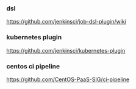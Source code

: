 ### dsl
https://github.com/jenkinsci/job-dsl-plugin/wiki

### kubernetes plugin
https://github.com/jenkinsci/kubernetes-plugin

### centos ci pipeline
https://github.com/CentOS-PaaS-SIG/ci-pipeline


